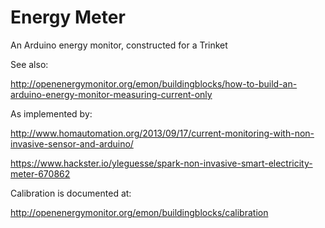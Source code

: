 Energy Meter
============

An Arduino energy monitor, constructed for a Trinket

See also:

http://openenergymonitor.org/emon/buildingblocks/how-to-build-an-arduino-energy-monitor-measuring-current-only

As implemented by:

http://www.homautomation.org/2013/09/17/current-monitoring-with-non-invasive-sensor-and-arduino/

https://www.hackster.io/yleguesse/spark-non-invasive-smart-electricity-meter-670862

Calibration is documented at:

http://openenergymonitor.org/emon/buildingblocks/calibration
